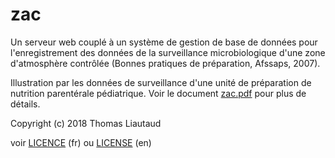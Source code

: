 zac
===

Un serveur web couplé à un système de gestion de base de données pour l'enregistrement des données de la surveillance microbiologique d'une zone d'atmosphère contrôlée (Bonnes pratiques de préparation, Afssaps, 2007).

Illustration par les données de surveillance d'une unité de préparation de nutrition parentérale pédiatrique. Voir le document [zac.pdf](zac.pdf) pour plus de détails.

Copyright (c) 2018 Thomas Liautaud

voir [LICENCE](LICENCE) (fr) ou [LICENSE](LICENSE) (en)
